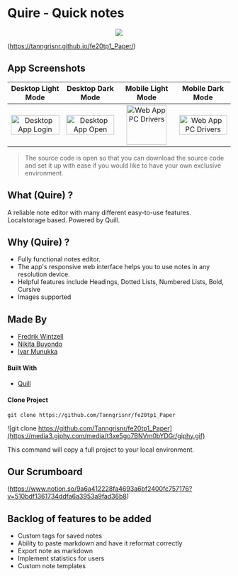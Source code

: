 # Quire - Quick notes

<div align="center">
    <a href="https://tanngrisnr.github.io/fe20tp1_Paper/">
        <img src="https://user-images.githubusercontent.com/54536486/102505044-d5642100-4081-11eb-8e18-a1549ff43795.png">
    </a>
</div>

(https://tanngrisnr.github.io/fe20tp1_Paper/)

## App Screenshots

Desktop Light Mode         |  Desktop Dark Mode | Mobile Light Mode       |  Mobile Dark Mode 
:-------------------------:|:-------------------------:|:-------------------------:|:-------------------------:
<img src="https://user-images.githubusercontent.com/54536486/102499061-04c35f80-407b-11eb-9994-bc0d98a25d7e.png" title="Desktop App  Login " width="100%"> |<img src="https://user-images.githubusercontent.com/54536486/102499001-f412e980-407a-11eb-8b4a-e6a35f71a5d7.png" title="Desktop App Open" width="100%">|<img src="https://user-images.githubusercontent.com/54536486/102499058-03923280-407b-11eb-8490-1270e4dda8ae.png" title="Web App  PC  Drivers" width="90"> |<img src="https://user-images.githubusercontent.com/54536486/102499060-042ac900-407b-11eb-89c8-aef722ca29c9.png" title="Web App  PC  Drivers" width="100%">

> The source code is open so that you can download the source code and set it up with ease if you would like to have your own exclusive environment.

## What (Quire) ?

A reliable note editor with many different easy-to-use features. Localstorage based. Powered by Quill.

## Why (Quire) ?

- Fully functional notes editor.
- The app's responsive web interface helps you to use notes in any resolution device.
- Helpful features include Headings, Dotted Lists, Numbered Lists, Bold, Cursive
- Images supported


## Made By

- [Fredrik Wintzell](https://github.com/Tanngrisnr)
- [Nikita Buyondo](https://github.com/NikitaWB)
- [Ivar Munukka](https:://github.com/ivarmun1)

#### Built With

- [Quill](https://quilljs.com/)

#### Clone Project

```shell
git clone https://github.com/Tanngrisnr/fe20tp1_Paper
```
![git clone https://github.com/Tanngrisnr/fe20tp1_Paper](https://media3.giphy.com/media/t3xe5go7BNVm0bYDGr/giphy.gif)

This command will copy a full project to your local environment.

## Our Scrumboard

(https://www.notion.so/9a6a412228fa4693a6bf2400fc757176?v=510bdf1361734ddfa6a3953a9fad36b8)

## Backlog of features to be added

- Custom tags for saved notes
- Ability to paste markdown and have it reformat correctly
- Export note as markdown
- Implement statistics for users
- Custom note templates
